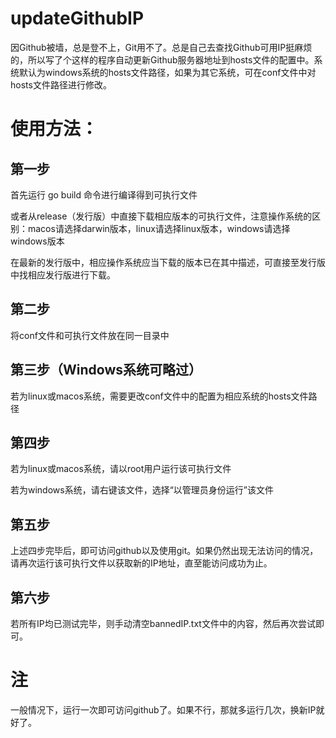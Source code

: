 # updateGithubIP
因Github被墙，总是登不上，Git用不了。总是自己去查找Github可用IP挺麻烦的，所以写了个这样的程序自动更新Github服务器地址到hosts文件的配置中。系统默认为windows系统的hosts文件路径，如果为其它系统，可在conf文件中对hosts文件路径进行修改。

# 使用方法：
## 第一步
首先运行 go build 命令进行编译得到可执行文件

或者从release（发行版）中直接下载相应版本的可执行文件，注意操作系统的区别：macos请选择darwin版本，linux请选择linux版本，windows请选择windows版本

在最新的发行版中，相应操作系统应当下载的版本已在其中描述，可直接至发行版中找相应发行版进行下载。
## 第二步
将conf文件和可执行文件放在同一目录中
## 第三步（Windows系统可略过）
若为linux或macos系统，需要更改conf文件中的配置为相应系统的hosts文件路径
## 第四步
若为linux或macos系统，请以root用户运行该可执行文件

若为windows系统，请右键该文件，选择“以管理员身份运行”该文件
## 第五步
上述四步完毕后，即可访问github以及使用git。如果仍然出现无法访问的情况，请再次运行该可执行文件以获取新的IP地址，直至能访问成功为止。

## 第六步
若所有IP均已测试完毕，则手动清空bannedIP.txt文件中的内容，然后再次尝试即可。

# 注
一般情况下，运行一次即可访问github了。如果不行，那就多运行几次，换新IP就好了。
